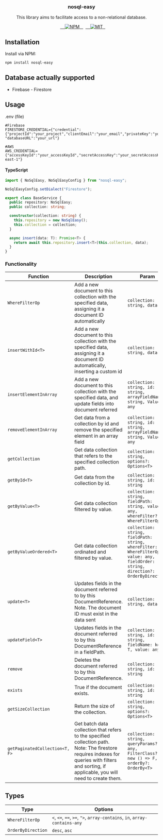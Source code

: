 <h3 align="center">nosql-easy</h3>
<p align="center">This library aims to facilitate access to a non-relational database.</p>

<p align="center">
  <a href="https://www.npmjs.com/package/nosql-easy">
    <img src="https://img.shields.io/npm/v/nosql-easy.svg" alt="NPM">
  </a>
  <a href="LICENSE">
    <img src="https://img.shields.io/badge/license-MIT-blue.svg?style=flat-square" alt="MIT">
  </a>
</p>

## Installation

Install via NPM:

```bash
npm install nosql-easy

```

## Database actually supported

- Firebase - Firestore

## Usage

.env (file)

```
#Firebase
FIRESTORE_CREDENTIAL={"credential":{"projectId":"your_project","clientEmail":"your_email","privateKey":"your_privateKey"}, "databaseURL":"your_url"}

#AWS
AWS_CREDENTIAL={"accessKeyId":"your_accessKeyId","secretAccessKey":"your_secretAccessKey","region":"sa-east-1"}
```

#### TypeScript

```typescript
import { NoSqlEasy, NoSqlEasyConfig } from "nosql-easy";

NoSqlEasyConfig.setDialect("Firestore");

export class BaseService {
  public repository: NoSqlEasy;
  public collection: string;

  constructor(collection: string) {
    this.repository = new NoSqlEasy();
    this.collection = collection;
  }

  async insert(data: T): Promise<T> {
    return await this.repository.insert<T>(this.collection, data);
  }
}
```

### Functionality

| Function                       | Description                                                                                                                                                                                     | Param                                                                                                                             | Return            |
| ------------------------------ | ----------------------------------------------------------------------------------------------------------------------------------------------------------------------------------------------- | --------------------------------------------------------------------------------------------------------------------------------- | ----------------- |
| `WhereFilterOp`                | Add a new document to this collection with the specified data, assigning it a document ID automatically                                                                                         | `collection: string, data: T `                                                                                                    | `Promise<T>`      |
| `insertWithId<T>`              | Add a new document to this collection with the specified data, assigning it a document ID automatically, inserting a custom id                                                                  | `collection: string, data: T `                                                                                                    | `Promise<T>`      |
| `insertElementInArray`         | Add a new document to this collection with the specified data, and update fields into document referred                                                                                         | `collection: string, id: string, arrayFieldName: string, Value: any`                                                              | `Promise`         |
| `removeElementInArray`         | Get data from a collection by id and remove the specified element in an array field                                                                                                             | `collection: string, id: string, arrayFieldName: string, Value: any`                                                              | `Promise`         |
| `getCollection`                | Get data collection that refers to the specified collection path.                                                                                                                               | `collection: string, options?: Options<T> `                                                                                       | `Promise<T[]>`    |
| `getById<T>`                   | Get data from the collection by id.                                                                                                                                                             | `collection: string, id: string `                                                                                                 | `Promise<T>`      |
| `getByValue<T>`                | Get data collection filtered by value.                                                                                                                                                          | `collection: string, fieldPath: string, value: any, whereFilter?: WhereFilterOp `                                                 | `Promise<T[]>`    |
| `getByValueOrdered<T>`         | Get data collection ordinated and filtered by value.                                                                                                                                            | `collection: string, fieldPath: string, whereFilter: WhereFilterOp, value: any, fieldOrder: string, direction?: OrderByDirection` | `Promise<T[]>`    |
| `update<T>`                    | Updates fields in the document referred to by this DocumentReference. Note. The document ID must exist in the data sent                                                                         | `collection: string, data: T`                                                                                                     | `Promise`         |
| `updateField<T>`               | Updates fields in the document referred to by this DocumentReference in a fieldPath.                                                                                                            | `collection: string, id: string, fieldName: keyof T, value: any`                                                                  | `Promise`         |
| `remove`                       | Deletes the document referred to by this DocumentReference.                                                                                                                                     | `collection: string, id: string`                                                                                                  | `Promise`         |
| `exists`                       | True if the document exists.                                                                                                                                                                    | `collection: string, id: string`                                                                                                  | `Promise`         |
| `getSizeCollection`            | Return the size of the collection.                                                                                                                                                              | `collection: string, options?: Options<T>`                                                                                        | `Promise<number>` |
| `getPaginatedCollection<T, F>` | Get batch data collection that refers to the specified collection path. Note: The firestore requires indexes for queries with filters and sorting, if applicable, you will need to create them. | `collection: string, queryParams?: any, FilterClass?: new () => F, orderBy?: OrderBy<T>`                                          | `Promise<T[]>`    |

## Types

| Type               | Options                                                                   |
| ------------------ | ------------------------------------------------------------------------- |
| `WhereFilterOp`    | `<`, `<=`, `==`, `>=`, `">`, `array-contains`, `in`, `array-contains-any` |
| `OrderByDirection` | `desc`, `asc`                                                             |
